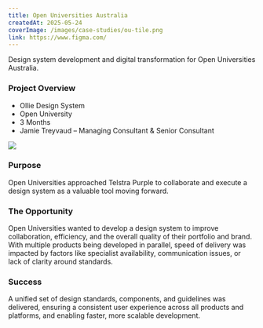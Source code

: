 ```yaml
---
title: Open Universities Australia
createdAt: 2025-05-24
coverImage: /images/case-studies/ou-tile.png
link: https://www.figma.com/
---
```


Design system development and digital transformation for Open Universities Australia.

### Project Overview
- Ollie Design System
- Open University
- 3 Months
- Jamie Treyvaud – Managing Consultant & Senior Consultant

![](/case-studies/auspost/auspost-project-bento.png)

### Purpose
Open Universities approached Telstra Purple to collaborate and execute a design system as a valuable tool moving forward.

### The Opportunity
Open Universities wanted to develop a design system to improve collaboration, efficiency, and the overall quality of their portfolio and brand. With multiple products being developed in parallel, speed of delivery was impacted by factors like specialist availability, communication issues, or lack of clarity around standards.

### Success
A unified set of design standards, components, and guidelines was delivered, ensuring a consistent user experience across all products and platforms, and enabling faster, more scalable development.
